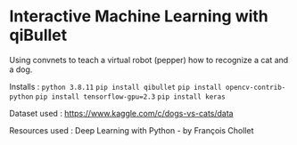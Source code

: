 # Interactive Machine Learning with qiBullet

Using convnets to teach a virtual robot (pepper) how to recognize a cat and a dog.

Installs :
`python 3.8.11` `pip install qibullet` `pip install opencv-contrib-python` `pip install tensorflow-gpu=2.3` `pip install keras`

Dataset used :
https://www.kaggle.com/c/dogs-vs-cats/data

Resources used :
Deep Learning with Python - by François Chollet

